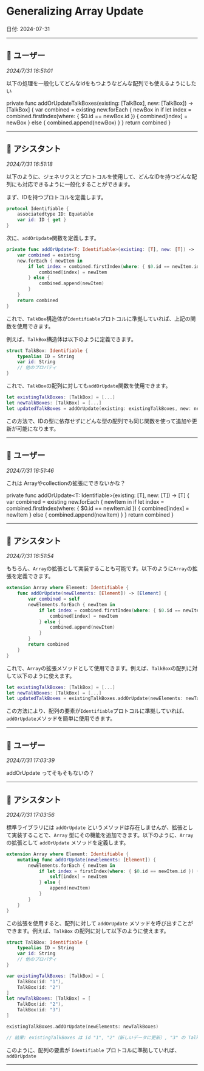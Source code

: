 # Generalizing Array Update

日付: 2024-07-31

---

## 👤 ユーザー
*2024/7/31 16:51:01*

以下の処理を一般化してどんなidをもつようなどんな配列でも使えるようにしたい

private func addOrUpdateTalkBoxes(existing: \[TalkBox\], new: \[TalkBox\]) -&gt; \[TalkBox\] {
        var combined = existing
        new.forEach { newBox in
            if let index = combined.firstIndex(where: { $0.id == newBox.id }) {
                combined\[index\] = newBox
            } else {
                combined.append(newBox)
            }
        }
        return combined
    }

---

## 🤖 アシスタント
*2024/7/31 16:51:18*

以下のように、ジェネリクスとプロトコルを使用して、どんなIDを持つどんな配列にも対応できるように一般化することができます。

まず、IDを持つプロトコルを定義します。

```swift
protocol Identifiable {
    associatedtype ID: Equatable
    var id: ID { get }
}
```

次に、`addOrUpdate`関数を定義します。

```swift
private func addOrUpdate<T: Identifiable>(existing: [T], new: [T]) -> [T] {
    var combined = existing
    new.forEach { newItem in
        if let index = combined.firstIndex(where: { $0.id == newItem.id }) {
            combined[index] = newItem
        } else {
            combined.append(newItem)
        }
    }
    return combined
}
```

これで、`TalkBox`構造体が`Identifiable`プロトコルに準拠していれば、上記の関数を使用できます。

例えば、`TalkBox`構造体は以下のように定義できます。

```swift
struct TalkBox: Identifiable {
    typealias ID = String
    var id: String
    // 他のプロパティ
}
```

これで、`TalkBox`の配列に対しても`addOrUpdate`関数を使用できます。

```swift
let existingTalkBoxes: [TalkBox] = [...]
let newTalkBoxes: [TalkBox] = [...]
let updatedTalkBoxes = addOrUpdate(existing: existingTalkBoxes, new: newTalkBoxes)
```

この方法で、IDの型に依存せずにどんな型の配列でも同じ関数を使って追加や更新が可能になります。

---

## 👤 ユーザー
*2024/7/31 16:51:46*

これは Arrayやcollectionの拡張にできないかな？

private func addOrUpdate&lt;T: Identifiable&gt;(existing: \[T\], new: \[T\]) -&gt; \[T\] {
    var combined = existing
    new.forEach { newItem in
        if let index = combined.firstIndex(where: { $0.id == newItem.id }) {
            combined\[index\] = newItem
        } else {
            combined.append(newItem)
        }
    }
    return combined
}

---

## 🤖 アシスタント
*2024/7/31 16:51:54*

もちろん、`Array`の拡張として実装することも可能です。以下のように`Array`の拡張を定義できます。

```swift
extension Array where Element: Identifiable {
    func addOrUpdate(newElements: [Element]) -> [Element] {
        var combined = self
        newElements.forEach { newItem in
            if let index = combined.firstIndex(where: { $0.id == newItem.id }) {
                combined[index] = newItem
            } else {
                combined.append(newItem)
            }
        }
        return combined
    }
}
```

これで、`Array`の拡張メソッドとして使用できます。例えば、`TalkBox`の配列に対して以下のように使えます。

```swift
let existingTalkBoxes: [TalkBox] = [...]
let newTalkBoxes: [TalkBox] = [...]
let updatedTalkBoxes = existingTalkBoxes.addOrUpdate(newElements: newTalkBoxes)
```

この方法により、配列の要素が`Identifiable`プロトコルに準拠していれば、`addOrUpdate`メソッドを簡単に使用できます。

---

## 👤 ユーザー
*2024/7/31 17:03:39*

addOrUpdate ってそもそもないの？

---

## 🤖 アシスタント
*2024/7/31 17:03:56*

標準ライブラリには `addOrUpdate` というメソッドは存在しませんが、拡張として実装することで、`Array` 型にその機能を追加できます。以下のように、`Array` の拡張として `addOrUpdate` メソッドを定義します。

```swift
extension Array where Element: Identifiable {
    mutating func addOrUpdate(newElements: [Element]) {
        newElements.forEach { newItem in
            if let index = firstIndex(where: { $0.id == newItem.id }) {
                self[index] = newItem
            } else {
                append(newItem)
            }
        }
    }
}
```

この拡張を使用すると、配列に対して `addOrUpdate` メソッドを呼び出すことができます。例えば、`TalkBox` の配列に対して以下のように使えます。

```swift
struct TalkBox: Identifiable {
    typealias ID = String
    var id: String
    // 他のプロパティ
}

var existingTalkBoxes: [TalkBox] = [
    TalkBox(id: "1"),
    TalkBox(id: "2")
]
let newTalkBoxes: [TalkBox] = [
    TalkBox(id: "2"),
    TalkBox(id: "3")
]

existingTalkBoxes.addOrUpdate(newElements: newTalkBoxes)

// 結果: existingTalkBoxes は id "1", "2"（新しいデータに更新）, "3" の TalkBox を含む
```

このように、配列の要素が `Identifiable` プロトコルに準拠していれば、`addOrUpdate`

---
